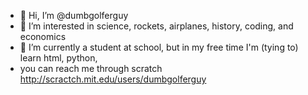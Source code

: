 - 👋 Hi, I’m @dumbgolferguy
- 👀 I’m interested in science, rockets, airplanes, history, coding, and economics
- 🌱 I’m currently a student at school, but in my free time I'm (tying to) learn html, python,
- you can reach me through scratch http://scractch.mit.edu/users/dumbgolferguy
